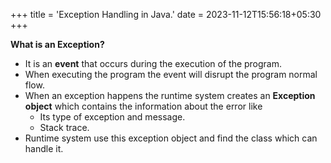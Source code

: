+++
title = 'Exception Handling in Java.'
date = 2023-11-12T15:56:18+05:30
+++



**What is an Exception?**

- It is an **event** that occurs during the execution of the program.
- When executing the program the event will disrupt the program normal flow.
- When an exception happens the runtime system creates an **Exception object** which contains the information about the error like 
    - Its type of exception and message.
    - Stack trace.
- Runtime system use this exception object and find the class which can handle it.

